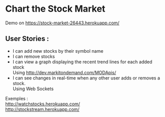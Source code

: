 # Chart the Stock Market

Demo on https://stock-market-26443.herokuapp.com/

## User Stories :

* I can add new stocks by their symbol name
* I can remove stocks
* I can view a graph displaying the recent trend lines for each added stock  
    Using http://dev.markitondemand.com/MODApis/
* I can see changes in real-time when any other user adds or removes a stock.   
    Using Web Sockets

Exemples :  
http://watchstocks.herokuapp.com/  
http://stockstream.herokuapp.com/